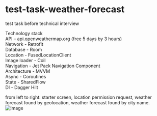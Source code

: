 # test-task-weather-forecast
test task before technical interview

Technology stack <br /> 
API – api.openweathermap.org (free 5 days by 3 hours) <br /> 
Network - Retrofit <br /> 
Database - Room <br /> 
Location - FusedLocationClient <br /> 
Image loader - Coil <br /> 
Navigation - Jet Pack Navigation Component <br /> 
Architecture - MVVM <br /> 
Async - Coroutines <br /> 
State - SharedFlow <br /> 
DI - Dagger Hilt

from left to right: starter screen, location permission request, weather forecast found by geolocation, weather forecast found by city name.
![image](https://user-images.githubusercontent.com/102429189/215817043-6eaad0da-7d85-475e-88aa-a352d44e2f54.png)

